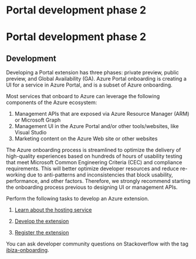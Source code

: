 <a name="portal-development-phase-2"></a>
# Portal development phase 2

<a name="portal-development-phase-2"></a>
# Portal development phase 2
  
<a name="portal-development-phase-2-development"></a>
## Development

Developing a Portal extension has three phases: private preview, public preview, and Global Availability (GA). Azure Portal onboarding is creating a UI for a service in Azure Portal, and is a subset of Azure onboarding.

Most services that onboard to Azure can leverage the following components of the Azure ecosystem:
1. Management APIs that are exposed via Azure Resource Manager (ARM) or Microsoft Graph
1. Management UI in the Azure Portal and/or other tools/websites, like Visual Studio
1. Marketing content on the Azure Web site or other websites

The Azure onboarding process is streamlined to optimize the delivery of high-quality experiences based on hundreds of hours of usability testing that meet Microsoft Common Engineering Criteria (CEC) and compliance requirements. This will better optimize developer resources and reduce re-working due to anti-patterns and inconsistencies that block usability, performance, and other factors. Therefore, we strongly recommend starting the onboarding process previous to designing UI or management APIs.

Perform the following tasks to develop an Azure extension.

1. [Learn about the hosting service](portalfx-extensions-onboarding2-hosting.md)

1. [Develop the extension](portalfx-extensions-onboarding2-develop.md)

1. [Register the extension](portalfx-extensions-onboarding2-registration.md)

You can ask developer community questions on Stackoverflow with the tag [ibiza-onboarding](https://stackoverflow.microsoft.com/questions/tagged/ibiza-onboarding).


